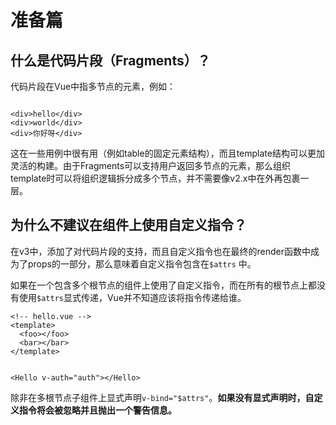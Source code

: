 # 准备篇

## 什么是代码片段（Fragments）？

代码片段在Vue中指多节点的元素，例如：

```vue

<div>hello</div>
<div>world</div>
<div>你好呀</div>
```

这在一些用例中很有用（例如table的固定元素结构），而且template结构可以更加灵活的构建。由于Fragments可以支持用户返回多节点的元素，那么组织template时可以将组织逻辑拆分成多个节点，并不需要像v2.x中在外再包裹一层。

## 为什么不建议在组件上使用自定义指令？

在v3中，添加了对代码片段的支持，而且自定义指令也在最终的render函数中成为了props的一部分，那么意味着自定义指令包含在`$attrs`
中。

如果在一个包含多个根节点的组件上使用了自定义指令，而在所有的根节点上都没有使用`$attrs`显式传递，Vue并不知道应该将指令传递给谁。

```vue
<!-- hello.vue -->
<template>
  <foo></foo>
  <bar></bar>
</template>
```

```vue

<Hello v-auth="auth"></Hello>
```

除非在多根节点子组件上显式声明`v-bind="$attrs"`。**如果没有显式声明时，自定义指令将会被忽略并且抛出一个警告信息。**

